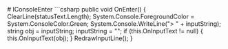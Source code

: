 <Badge type="danger" text="Carbon Compatible"/>
# IConsoleEnter
```csharp
public void OnEnter()
{
	ClearLine(statusText.Length);
	System.Console.ForegroundColor = System.ConsoleColor.Green;
	System.Console.WriteLine("> " + inputString);
	string obj = inputString;
	inputString = "";
	if (this.OnInputText != null)
	{
		this.OnInputText(obj);
	}
	RedrawInputLine();
}

```

